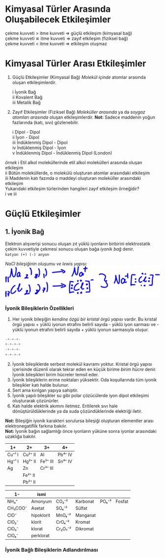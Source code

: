 # Kimyasal Türler Arasında Oluşabilecek Etkileşimler
çekme kuvveti > itme kuvveti ⇒  güçlü etkileşim (kimyasal bağ)\
çekme kuvveti ≌ itme kuvveti ⇒  zayıf etkileşim (fiziksel bağ)\
çekme kuvveti < itme kuvveti ⇒  etkileşim oluşmaz


# Kimyasal Türler Arası Etkileşimler

1. Güçlü Etkileşimler (Kimyasal Bağ)
_Molekül içinde_ atomlar arasında oluşan etkileşimlerdir.

    ⅰ İyonik Bağ\
    ⅱ Kovalent Bağ\
    ⅲ Metalik Bağ


2. Zayıf Etkileşimler (Fiziksel Bağ)
_Moleküller arasında_ ya da _soygaz atomları arasında_ oluşan etkileşimlerdir.
**Not:** Sadece maddenin yoğun fazlarında (katı, sıvı) gözlenebilir.

    ⅰ Dipol - Dipol\
    ⅱ İyon - Dipol\
    ⅲ İndüklenmiş Dipol - Dipol\
    ⅳ İndüklenmiş Dipol - İyon\
    ⅴ İndüklenmiş Dipol - İndüklenmiş Dipol (London)


*örnek* 
ⅰ Etil alkol moleküllerinde etil alkol molekülleri arasında oluşan etkileşim\
ⅱ Bütün moleküllerde, o molekülü oluşturan atomlar arasındaki etkileşim\
ⅲ Maddenin katı fazında o maddeyi oluşturan moleküller arasındaki etkileşim\
Yukarıdaki etkileşim türlerinden hangileri zayıf etkileşim örneğidir?\
    ⅰ ve ⅲ


# Güçlü Etkileşimler

## 1. İyonik Bağ
Elektron alışverişi sonucu oluşan zıt yüklü iyonların birbirini elektrostatik çekim kuvvetiyle çekmesi sonucu oluşan bağa *iyonik bağ* denir.\
`katyon (+) (-) anyon`

*NaCl bileşiğinin oluşumu ve lewis yapısı:*\
![image](img/nacl-lewis-yapısı.svg)

### İyonik Bileşiklerin Özellikleri
1. Her iyonik bileşiğin *kendine özgü bir kristal örgü yapısı* vardır. Bu kristal örgü yapısı + yüklü iyonun etrafını belirli sayıda - yüklü iyon sarması ve - yüklü iyonun etrafıni belirli sayıda + yüklü iyonun sarmasıyla oluşur.
```js
-+-+-+-
+-+-+-+
-+-+-+-
+-+-+-+
```
2. İyonik bileşiklerde serbest molekül kavramı yoktur. Kristal örgü yapısı içerisinde düzenli olarak tekrar eden en küçük birime *birim hücre* denir. İyonik bileşikleri birim hücreler temsil eder.
3. İyonik bileşiklerin erime noktaları yüksektir. Oda koşullarında tüm iyonik bileşikler katı halde bulunur.
4. Sert ama kırılgan yapıya sahiptir.
5. İyonik yapılı bileşikler su gibi polar çözücülerde iyon dipol etkileşimi oluşturarak çözünürler.
6. Katı halde elektrik akımını iletmez. Eritilerek sıvı hale dönüştürüldüklerinde ya da suda çözündüklerinde elektriği iletir.

**Not:** Bileşiğin iyonik karakteri sorulursa bileşiği oluşturan elementler arası elektronegatiflik farkına bakılır.\
**Not:** İyonik bağın sağlamlığı önce iyonların yüküne sonra iyonlar arasındaki uzaklığa bakılır. 

|1+|2+|3+|4+|
|-|-|-|-|
|Cu⁺¹ Ⅰ|Cu²⁺ Ⅱ|Al|Pb⁴⁺ Ⅳ|
|Hg⁺¹ Ⅰ|Hg²⁺ Ⅱ|Fe³⁺ Ⅲ|Sn⁴⁺ Ⅳ|
|Ag|Zn|Cr³⁺ Ⅲ||
| |Fe²⁺ Ⅱ|||
| |Pb²⁺ Ⅱ|||

|1-|ismi|||||
|-|-|-|-|-|-|
|NH₄⁺|Amonyum|CO₂⁻²|Karbonat|PO₄⁻³|Fosfat|
|CH₃COO⁻|Asetat|SO₄⁻²|Sülfat|||
|ClO⁻|hipoklorit|MnO₄⁻²|Manganat|||
|ClO₂⁻|klorit|CrO₄⁻²|Kromat|||
|ClO₃⁻|klorat|Cr₂O₇⁻²|Dikromat|||
|ClO₄⁻|perklorat|||||

### İyonik Bağlı Bileşiklerin Adlandırılması
